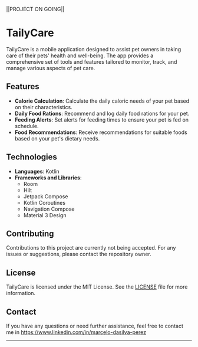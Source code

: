 ||PROJECT ON GOING||
# TailyCare

TailyCare is a mobile application designed to assist pet owners in taking care of their pets' health and well-being. The app provides a comprehensive set of tools and features tailored to monitor, track, and manage various aspects of pet care.

## Features

- **Calorie Calculation**: Calculate the daily caloric needs of your pet based on their characteristics.
- **Daily Food Rations**: Recommend and log daily food rations for your pet.
- **Feeding Alerts**: Set alerts for feeding times to ensure your pet is fed on schedule.
- **Food Recommendations**: Receive recommendations for suitable foods based on your pet's dietary needs.

## Technologies

- **Languages**: Kotlin
- **Frameworks and Libraries**:
  - Room
  - Hilt
  - Jetpack Compose
  - Kotlin Coroutines
  - Navigation Compose
  - Material 3 Design

## Contributing

Contributions to this project are currently not being accepted. For any issues or suggestions, please contact the repository owner.

## License

TailyCare is licensed under the MIT License. See the [LICENSE](LICENSE) file for more information.

## Contact

If you have any questions or need further assistance, feel free to contact me in https://www.linkedin.com/in/marcelo-dasilva-perez 

---
